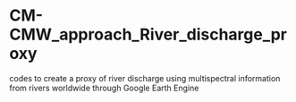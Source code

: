 # CM-CMW_approach_River_discharge_proxy
 codes to create a proxy of river discharge using multispectral information from rivers worldwide through Google Earth Engine
